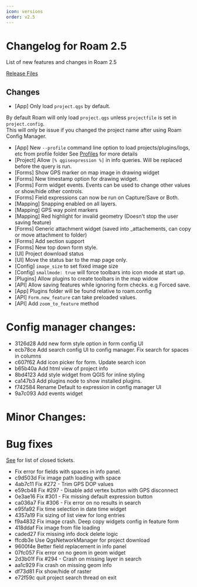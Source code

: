 ```yaml
---
icon: versions
order: v2.5
---
```


# Changelog for Roam 2.5

List of new features and changes in Roam 2.5

[Release Files](https://github.com/terry-longmacch/Roam/releases/tag/v2.5)


## Changes

- [App] Only load `project.qgs` by default. 

By default Roam will only load `project.qgs` unless `projectfile` is set in `project.config`.  
This will only be issue if you changed the project name after using Roam Config Manager.

- [App] New `--profile` command line option to load projects/plugins/logs, etc from profile folder
 See [Profiles](../admin-guide/profiles.md) for more details
- [Project] Allow `[% qgisexpression %]` in info queries.  Will be replaced before the
query is run.
- [Forms] Show GPS marker on map image in drawing widget
- [Forms] New timestamp option for drawing widget. 
- [Forms] Form widget events. Events can be used to change other values or show/hide other controls.
- [Forms] Field expressions can now be run on Capture/Save or Both.
- [Mapping] Snapping enabled on all layers.
- [Mapping] GPS way point markers
- [Mapping] Red highlight for invalid geometry (Doesn't stop the user saving feature)
- [Forms] Generic attachment widget (saved into _attachements, can copy or move attachment to folder)
- [Forms] Add section support
- [Forms] New top down form style.
- [UI] Project download status
- [UI] Move the status bar to the map page only.
- [Config] `image_size` to set fixed image size
- [Config] `smallmode: true` will force toolbars into icon mode at start up.
- [Plugins] Allow plugins to create toolbars in the map widow
- [API] Allow saving features while ignoring form checks. e.g Forced save.
- [App] Plugins folder will be found relative to roam.config
- [API] `Form.new_feature` can take preloaded values.
- [API] Add `zoom_to_feature` method

# Config manager changes:

- 3126d28 Add new form style option in form config UI
- ecb78ce Add search config UI to config manager. Fix search for spaces in columns
- c607f62 Add icon picker for form. Update search icon
- b65b40a Add html view of project info
- 8bd4123 Add style widget from QGIS for inline styling
- ca147b3 Add plugins node to show installed plugins.
- f742584 Rename Default to expression in config manager UI
- 9a7c093 Add events widget

# Minor Changes:

# Bug fixes

[See](https://github.com/terry-longmacch/Roam/issues?q=milestone%3A2.5+is%3Aclosed) for list of closed tickets.

- Fix error for fields with spaces in info panel.
- c9d503d Fix image path loading with space
- 4ab7c11 Fix #272 - Trim GPS DOP values
- e59cb48 Fix #297 - Disable add vertex button with GPS disconnect
- 0e3ae16 Fix #301 - Fix missing default expression button
- ca036a7 Fix #306 - Fix error on no results in search
- e95fa92 Fix time selection in date time widget
- 4357a19 Fix sizing of list view for long entries
- f9a4832 Fix image crash. Deep copy widgets config in feature form
- 418ddaf Fix image from file loading
- caded27 Fix missing info dock delete logic
- ffcdb3e Use QgsNetworkManager for project download
- 9600f4e Better field replacement in info panel
- 07fc057 Fix error on no geom in geom widget
- 2d3b01f Fix #294 - Crash on missing layer in search
- aa1c929 Fix crash on missing geom info
- df73d81 Fix show/hide of raster
- e72f59c quit project search thread on exit
